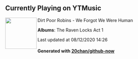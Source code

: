 ## Currently Playing on YTMusic

[<img align="left" width="100" src="https://lh3.googleusercontent.com/v9M2DtKmy59dW2qMEh_2FqcOCFC_19PgP4bNCpOCOW44AkpDpT5MVeG0N_EDdt-6XlkAiU8mFoBLuXUD">](https://music.youtube.com/channel/UCUvG6FzG4U6wJOTiXcFOFjA)

Dirt Poor Robins - We Forgot We Were Human

**Albums**: The Raven Locks Act 1

Last updated at 08/12/2020 14:26

#### Generated with [20chan/github-now](https://github.com/20chan/github-now)


<!--
**20chan/20chan** is a ✨ _special_ ✨ repository because its `README.md` (this file) appears on your GitHub profile.

Here are some ideas to get you started:

- 🔭 I’m currently working on ...
- 🌱 I’m currently learning ...
- 👯 I’m looking to collaborate on ...
- 🤔 I’m looking for help with ...
- 💬 Ask me about ...
- 📫 How to reach me: ...
- 😄 Pronouns: ...
- ⚡ Fun fact: ...
-->
